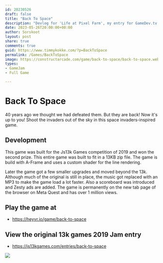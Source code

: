 ```yaml
---
id: 20230526
draft: false
title: "Back To Space"
description: "Devlog for 'Life at Pixel Farm', my entry for GameDev.tv Game Jam"
date: 2023-05-26T20:00:00+00:00
author: Sorskoot
layout: post
share: true
comments: true
guid: https://www.timmykokke.com/?p=BackToSpace
permalink: /Games/BackToSpace
image: https://constructarcade.com/game/back-to-space/back-to-space.webp
types: 
- GameJam
- Full Game

---
```


# Back To Space
40 years ago we thought we had defeated them. But they are back! Now it's up to you! Shoot the invaders out of the sky in this space invaders-inspired game.

## Development
This game was built for the Js13k Games competition of 2019 and won the second prize. This entire game was built to fit in a 13KB zip file. The game is build with A-Frame and uses a custom shader for the line rendering.

Later the game got a few smaller upgrades and moved beyond the 13k. Although much of the original is still in place, the music got replaced with an MP3 to make the game load a lot faster. Also a scoreboard was introduced and Zesty ads are added. The game is permanently on the new tab page of the browser on Meta Quest and has over 1 million views.

## Play the game at
- https://heyvr.io/game/back-to-space

## View the original 13k games 2019 Jam entry
- https://js13kgames.com/entries/back-to-space

![](https://heyvr.io/media/user/thumbnails/d8b22aedab44e2299ad1bec1eb713695-lg.jpg)
